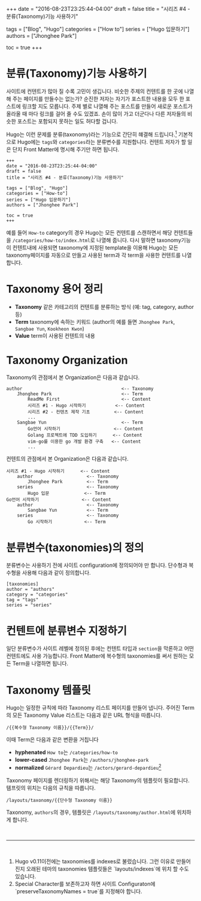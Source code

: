 +++
date = "2016-08-23T23:25:44-04:00"
draft = false
title = "시리즈 #4 - 분류(Taxonomy)기능 사용하기"

tags = ["Blog", "Hugo"]
categories = ["How to"]
series = ["Hugo 입문하기"]
authors = ["Jhonghee Park"]

toc = true
+++

# 분류(Taxonomy)기능 사용하기

사이트에 컨텐트가 많아 질 수록 고민이 생깁니다. 비숫한 주제의 컨텐트를 한 곳에 나열해 주는 페이지를 만들수는 없는가? 순진한 저자는 자기가 포스트한 내용을 모두 한 포스트에 링크할 지도 모릅니다. 주제 별로 나열해 주는 포스트를 만들어 새로운 포스트가 올라올 때 마다 링크를 걸어 줄 수도 있겠죠. 손이 많이 가고 더군다나 다른 저자들의 비슷한 포스트는 포함되지 못하는 일도 허다할 겁니다.

Hugo는 이런 문제를 분류(taxonomy)라는 기능으로 간단히 햬결해 드립니다.<a href="#footnote-1"><sup>1</sup></a> 기본적으로 Hugo에는 `tags`와 `categories`라는 분류변수를 지원합니다. 컨텐트 저자가 할 일은 단지 Front Matter에 명시해 주기만 하면 됩니다.

```
+++
date = "2016-08-23T23:25:44-04:00"
draft = false
title = "시리즈 #4 - 분류(Taxonomy)기능 사용하기"

tags = ["Blog", "Hugo"]
categories = ["How-to"]
series = ["Hugo 입문하기"]
authors = ["Jhonghee Park"]

toc = true
+++
```
예를 들어 `How-to` category의 경우 Hugo는 모든 컨텐트를 스캔하면서 해당 컨텐트들을 `/categories/how-to/index.html`로 나열해 줍니다. 다시 말하면 taxonomy기능이 컨텐트내에 사용되면 taxonomy에 지정된 template을 이용해 Hugo는 모든 taxonomy페이지를 자동으로 만들고 사용된 term과 각 term을 사용한 컨텐트를 나열합니다.

# Taxonomy 용어 정리

* **Taxonomy** 같은 카테고리의 컨텐트를 분류하는 방식 (예: tag, category, author 등)
* **Term** taxonomy에 속하는 키워드 (author의 예를 들면 `Jhonghee Park`, `Sangbae Yun`, `Kookheon Kwon`)
* **Value** term이 사용된 컨텐트의 내용

# Taxonomy Organization
Taxonomy의 관점에서 본 Organization은 다음과 같습니다.
``` ascii
author                                     <-- Taxonomy
    Jhonghee Park                          <-- Term
        ReadMe First                       <-- Content
        시리즈 #1 - Hugo 시작하기           <-- Content
        시리즈 #2 - 컨텐츠 제작 기초         <-- Content
        ...
    Sangbae Yun                            <-- Term
        Go언어 시작하기                    <-- Content
        Golang 프로젝트에 TDD 도입하기      <-- Content
        vim-go를 이용한 go 개발 환경 구축   <-- Content
        ...
```

컨텐트의 관점에서 본 Organization은 다음과 같습니다.
``` ascii
시리즈 #1 - Hugo 시작하기      <-- Content
    author                    <-- Taxonomy
        Jhonghee Park         <-- Term
    series                    <-- Taxonomy
        Hugo 입문             <-- Term
Go언어 시작하기                <-- Content
    author                    <-- Taxonomy
        Sangbae Yun           <-- Term
    series                    <-- Taxonomy
        Go 시작하기            <-- Term
```

# 분류변수(taxonomies)의 정의

분류변수는 사용하기 전에 사이트 configuration에 정의되어야 만 합니다. 단수형과 복수형을 사용해 다음과 같이 정의합니다.

```
[taxonomies]
author = "authors"
category = "categories"
tag = "tags"
series = "series"
```

# 컨텐트에 분류변수 지정하기

일단 분류변수가 사이트 레벨에 정의된 후에는 컨텐트 타입과 `section`을 막론하고 어떤 컨텐트에도 사용 가능합니다. Front Matter에 복수형의 taxonomies를 써서 원하는 모든 Term을 나열하면 됩니다.

# Taxonomy 템플릿

Hugo는 일정한 규칙에 따라 Taxonomy 리스트 페이지를 만들어 냅니다. 주어진 Term의 모든 Taxonomy Value 리스트는 다음과 같은 URL 형식을 따릅니다.

```
/{{복수형 Taxonomy 이름}}/{{Term}}/
```

이때 Term은 다음과 같은 변환을 거칩니다

  * **hyphenated** `How to`는 `/categories/how-to`
  * **lower-cased** `Jhonghee Park`는 `/authors/jhonghee-park`
  * **normalized** `Gérard Depardieu`는 `/actors/gerard-depardieu`<a href="#footnote-2"><sup>2</sup></a>

Taxonomy 페이지를 렌더링하기 위해서는 해당 Taxonomy의 템플릿이 필요합니다. 템프릿의 위치는 다음의 규칙을 따릅니다.

```
/layouts/taxonomy/{{단수형 Taxonomy 이름}}
```

Taxonomy, `authors`의 경우, 템플릿은 `/layouts/taxonomy/author.html`에 위치하게 합니다.



<br/>
<hr/>
<br/>
<ol>
  <li><a id="footnote-1"></a>Hugo v0.11이전에는 taxonomies를 indexes로 불렀습니다. 그런 이유로 만들어 진지 오래된 테마의 taxonomies 템플릿들은 `layouts/indexes`에 위치 할 수도 있습니다.</li>
  <li>Special Character를 보존하고자 하면 사이트 Configuraton에 `preserveTaxonomyNames = true`를 지정해야 합니다.</li>
</ol>
<br/>
<br/>
